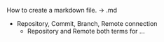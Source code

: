 How to create a markdown file. -> .md

* Repository, Commit, Branch, Remote connection
  * Repository and Remote both terms for ...

